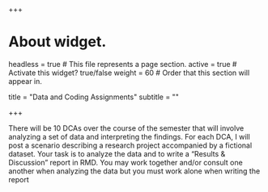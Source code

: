 +++
# About widget.
headless = true  # This file represents a page section.
active = true  # Activate this widget? true/false
weight = 60  # Order that this section will appear in.

title = "Data and Coding Assignments"
subtitle = ""

+++

There will be 10 DCAs over the course of the semester that will involve analyzing a set
of data and interpreting the findings. For each DCA, I will post a scenario describing a
research project accompanied by a fictional dataset. Your task is to analyze the data and
to write a “Results & Discussion” report in RMD. You may work together and/or
consult one another when analyzing the data but you must work alone when writing the
report


